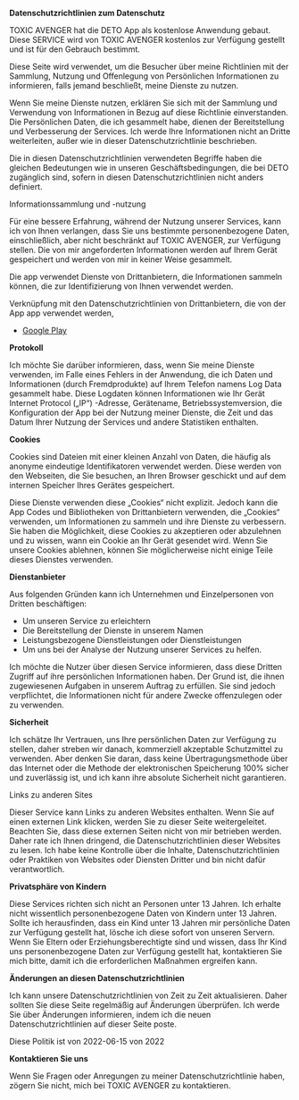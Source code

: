 **Datenschutzrichtlinien zum Datenschutz**

TOXIC AVENGER hat die DETO App als kostenlose Anwendung gebaut. Diese SERVICE wird von TOXIC AVENGER
kostenlos zur Verfügung gestellt und ist für den Gebrauch bestimmt.

Diese Seite wird verwendet, um die Besucher über meine Richtlinien mit der Sammlung, Nutzung und
Offenlegung von Persönlichen Informationen zu informieren, falls jemand beschließt, meine Dienste zu
nutzen.

Wenn Sie meine Dienste nutzen, erklären Sie sich mit der Sammlung und Verwendung von Informationen
in Bezug auf diese Richtlinie einverstanden. Die Persönlichen Daten, die ich gesammelt habe, dienen
der Bereitstellung und Verbesserung der Services. Ich werde Ihre Informationen nicht an Dritte
weiterleiten, außer wie in dieser Datenschutzrichtlinie beschrieben.

Die in diesen Datenschutzrichtlinien verwendeten Begriffe haben die gleichen Bedeutungen wie in
unseren Geschäftsbedingungen, die bei DETO zugänglich sind, sofern in diesen Datenschutzrichtlinien
nicht anders definiert.

Informationssammlung und -nutzung

Für eine bessere Erfahrung, während der Nutzung unserer Services, kann ich von Ihnen verlangen, dass
Sie uns bestimmte personenbezogene Daten, einschließlich, aber nicht beschränkt auf TOXIC AVENGER,
zur Verfügung stellen. Die von mir angeforderten Informationen werden auf Ihrem Gerät gespeichert
und werden von mir in keiner Weise gesammelt.

Die app verwendet Dienste von Drittanbietern, die Informationen sammeln können, die zur
Identifizierung von Ihnen verwendet werden.

Verknüpfung mit den Datenschutzrichtlinien von Drittanbietern, die von der App app verwendet werden,

- [Google Play](https://policies.google.com/terms "")

**Protokoll**

Ich möchte Sie darüber informieren, dass, wenn Sie meine Dienste verwenden, im Falle eines Fehlers
in der Anwendung, die ich Daten und Informationen (durch Fremdprodukte) auf Ihrem Telefon namens Log
Data gesammelt habe. Diese Logdaten können Informationen wie Ihr Gerät Internet Protocol („IP“)
-Adresse, Gerätename, Betriebssystemversion, die Konfiguration der App bei der Nutzung meiner
Dienste, die Zeit und das Datum Ihrer Nutzung der Services und andere Statistiken enthalten.

**Cookies**

Cookies sind Dateien mit einer kleinen Anzahl von Daten, die häufig als anonyme eindeutige
Identifikatoren verwendet werden. Diese werden von den Webseiten, die Sie besuchen, an Ihren Browser
geschickt und auf dem internen Speicher Ihres Gerätes gespeichert.

Diese Dienste verwenden diese „Cookies“ nicht explizit. Jedoch kann die App Codes und Bibliotheken
von Drittanbietern verwenden, die „Cookies“ verwenden, um Informationen zu sammeln und ihre Dienste
zu verbessern. Sie haben die Möglichkeit, diese Cookies zu akzeptieren oder abzulehnen und zu
wissen, wann ein Cookie an Ihr Gerät gesendet wird. Wenn Sie unsere Cookies ablehnen, können Sie
möglicherweise nicht einige Teile dieses Dienstes verwenden.

**Dienstanbieter**

Aus folgenden Gründen kann ich Unternehmen und Einzelpersonen von Dritten beschäftigen:

- Um unseren Service zu erleichtern
- Die Bereitstellung der Dienste in unserem Namen
- Leistungsbezogene Dienstleistungen oder Dienstleistungen
- Um uns bei der Analyse der Nutzung unserer Services zu helfen.

Ich möchte die Nutzer über diesen Service informieren, dass diese Dritten Zugriff auf ihre
persönlichen Informationen haben. Der Grund ist, die ihnen zugewiesenen Aufgaben in unserem Auftrag
zu erfüllen. Sie sind jedoch verpflichtet, die Informationen nicht für andere Zwecke offenzulegen
oder zu verwenden.

**Sicherheit**

Ich schätze Ihr Vertrauen, uns Ihre persönlichen Daten zur Verfügung zu stellen, daher streben wir
danach, kommerziell akzeptable Schutzmittel zu verwenden. Aber denken Sie daran, dass keine
Übertragungsmethode über das Internet oder die Methode der elektronischen Speicherung 100% sicher
und zuverlässig ist, und ich kann ihre absolute Sicherheit nicht garantieren.

Links zu anderen Sites

Dieser Service kann Links zu anderen Websites enthalten. Wenn Sie auf einen externen Link klicken,
werden Sie zu dieser Seite weitergeleitet. Beachten Sie, dass diese externen Seiten nicht von mir
betrieben werden. Daher rate ich Ihnen dringend, die Datenschutzrichtlinien dieser Websites zu
lesen. Ich habe keine Kontrolle über die Inhalte, Datenschutzrichtlinien oder Praktiken von Websites
oder Diensten Dritter und bin nicht dafür verantwortlich.

**Privatsphäre von Kindern**

Diese Services richten sich nicht an Personen unter 13 Jahren. Ich erhalte nicht wissentlich
personenbezogene Daten von Kindern unter 13 Jahren. Sollte ich herausfinden, dass ein Kind unter 13
Jahren mir persönliche Daten zur Verfügung gestellt hat, lösche ich diese sofort von unseren
Servern. Wenn Sie Eltern oder Erziehungsberechtigte sind und wissen, dass Ihr Kind uns
personenbezogene Daten zur Verfügung gestellt hat, kontaktieren Sie mich bitte, damit ich die
erforderlichen Maßnahmen ergreifen kann.

**Änderungen an diesen Datenschutzrichtlinien**

Ich kann unsere Datenschutzrichtlinien von Zeit zu Zeit aktualisieren. Daher sollten Sie diese Seite
regelmäßig auf Änderungen überprüfen. Ich werde Sie über Änderungen informieren, indem ich die neuen
Datenschutzrichtlinien auf dieser Seite poste.

Diese Politik ist von 2022-06-15 von 2022

**Kontaktieren Sie uns**

Wenn Sie Fragen oder Anregungen zu meiner Datenschutzrichtlinie haben, zögern Sie nicht, mich bei
TOXIC AVENGER zu kontaktieren.
